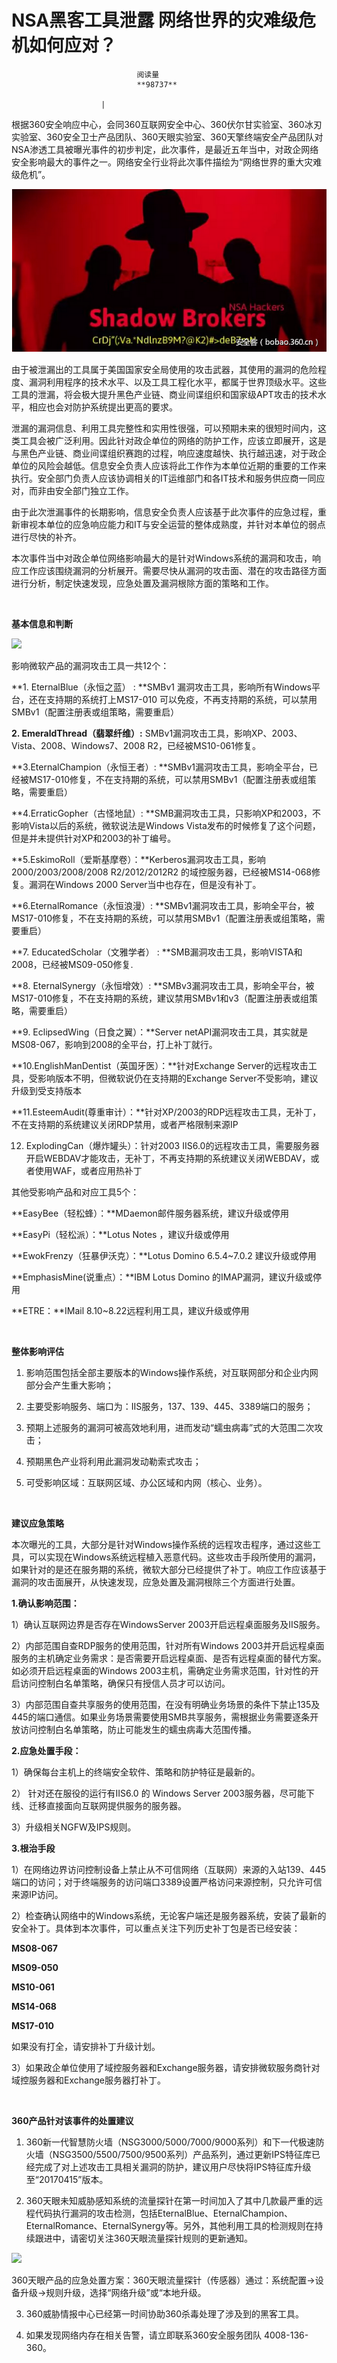 
# NSA黑客工具泄露 网络世界的灾难级危机如何应对？


                                阅读量   
                                **98737**
                            
                        |
                        
                                                                                    



根据360安全响应中心，会同360互联网安全中心、360伏尔甘实验室、360冰刃实验室、360安全卫士产品团队、360天眼实验室、360天擎终端安全产品团队对NSA渗透工具被曝光事件的初步判定，此次事件，是最近五年当中，对政企网络安全影响最大的事件之一。网络安全行业将此次事件描绘为“网络世界的重大灾难级危机”。

[![](./img/85895/t018f0dfa9dd2dac248.png)](./img/85895/t018f0dfa9dd2dac248.png)

由于被泄漏出的工具属于美国国家安全局使用的攻击武器，其使用的漏洞的危险程度、漏洞利用程序的技术水平、以及工具工程化水平，都属于世界顶级水平。这些工具的泄漏，将会极大提升黑色产业链、商业间谍组织和国家级APT攻击的技术水平，相应也会对防护系统提出更高的要求。

泄漏的漏洞信息、利用工具完整性和实用性很强，可以预期未来的很短时间内，这类工具会被广泛利用。因此针对政企单位的网络的防护工作，应该立即展开，这是与黑色产业链、商业间谍组织赛跑的过程，响应速度越快、执行越迅速，对于政企单位的风险会越低。信息安全负责人应该将此工作作为本单位近期的重要的工作来执行。安全部门负责人应该协调相关的IT运维部门和各IT技术和服务供应商一同应对，而非由安全部门独立工作。

由于此次泄漏事件的长期影响，信息安全负责人应该基于此次事件的应急过程，重新审视本单位的应急响应能力和IT与安全运营的整体成熟度，并针对本单位的弱点进行尽快的补齐。

本次事件当中对政企单位网络影响最大的是针对Windows系统的漏洞和攻击，响应工作应该围绕漏洞的分析展开。需要尽快从漏洞的攻击面、潜在的攻击路径方面进行分析，制定快速发现，应急处置及漏洞根除方面的策略和工作。

**<br>**

**基本信息和判断**

[![](./img/85895/AAffA0nNPuCLAAAAAElFTkSuQmCC)](https://p1.ssl.qhimg.com/t011f27c7822735fda7.png)

影响微软产品的漏洞攻击工具一共12个：

**1. EternalBlue（永恒之蓝） : **SMBv1 漏洞攻击工具，影响所有Windows平台，还在支持期的系统打上MS17-010 可以免疫，不再支持期的系统，可以禁用SMBv1（配置注册表或组策略，需要重启）

**2. EmeraldThread（翡翠纤维）:** SMBv1漏洞攻击工具，影响XP、2003、Vista、2008、Windows7、2008 R2，已经被MS10-061修复。

**3.EternalChampion（永恒王者）: **SMBv1漏洞攻击工具，影响全平台，已经被MS17-010修复，不在支持期的系统，可以禁用SMBv1（配置注册表或组策略，需要重启）

**4.ErraticGopher（古怪地鼠）: **SMB漏洞攻击工具，只影响XP和2003，不影响Vista以后的系统，微软说法是Windows Vista发布的时候修复了这个问题，但是并未提供针对XP和2003的补丁编号。

**5.EskimoRoll（爱斯基摩卷）：**Kerberos漏洞攻击工具，影响2000/2003/2008/2008 R2/2012/2012R2 的域控服务器，已经被MS14-068修复。漏洞在Windows 2000 Server当中也存在，但是没有补丁。

**6.EternalRomance（永恒浪漫）: **SMBv1漏洞攻击工具，影响全平台，被MS17-010修复，不在支持期的系统，可以禁用SMBv1（配置注册表或组策略，需要重启）

**7. EducatedScholar（文雅学者） : **SMB漏洞攻击工具，影响VISTA和2008，已经被MS09-050修复.

**8. EternalSynergy（永恒增效）: **SMBv3漏洞攻击工具，影响全平台，被MS17-010修复，不在支持期的系统，建议禁用SMBv1和v3（配置注册表或组策略，需要重启）

**9. EclipsedWing（日食之翼）：**Server netAPI漏洞攻击工具，其实就是MS08-067，影响到2008的全平台，打上补丁就行。

**10.EnglishManDentist（英国牙医）：**针对Exchange Server的远程攻击工具，受影响版本不明，但微软说仍在支持期的Exchange Server不受影响，建议升级到受支持版本

**11.EsteemAudit(尊重审计）：**针对XP/2003的RDP远程攻击工具，无补丁，不在支持期的系统建议关闭RDP禁用，或者严格限制来源IP

12. ExplodingCan（爆炸罐头）：针对2003 IIS6.0的远程攻击工具，需要服务器开启WEBDAV才能攻击，无补丁，不再支持期的系统建议关闭WEBDAV，或者使用WAF，或者应用热补丁

其他受影响产品和对应工具5个：

**EasyBee（轻松蜂）：**MDaemon邮件服务器系统，建议升级或停用

**EasyPi（轻松派）：**Lotus Notes ，建议升级或停用

**EwokFrenzy（狂暴伊沃克）：**Lotus Domino 6.5.4~7.0.2 建议升级或停用

**EmphasisMine(说重点）：**IBM Lotus Domino 的IMAP漏洞，建议升级或停用

**ETRE：**IMail 8.10~8.22远程利用工具，建议升级或停用

<br>

**整体影响评估**

1. 影响范围包括全部主要版本的Windows操作系统，对互联网部分和企业内网部分会产生重大影响；

2. 主要受影响服务、端口为：IIS服务，137、139、445、3389端口的服务；

3. 预期上述服务的漏洞可被高效地利用，进而发动“蠕虫病毒”式的大范围二次攻击；

4. 预期黑色产业将利用此漏洞发动勒索式攻击；

5. 可受影响区域：互联网区域、办公区域和内网（核心、业务）。

<br>

**建议应急策略**

本次曝光的工具，大部分是针对Windows操作系统的远程攻击程序，通过这些工具，可以实现在Windows系统远程植入恶意代码。这些攻击手段所使用的漏洞，如果针对的是还在服务期的系统，微软大部分已经提供了补丁。响应工作应该基于漏洞的攻击面展开，从快速发现，应急处置及漏洞根除三个方面进行处置。

**1.确认影响范围：**

1）确认互联网边界是否存在WindowsServer 2003开启远程桌面服务及IIS服务。

2）内部范围自查RDP服务的使用范围，针对所有Windows 2003并开启远程桌面服务的主机确定业务需求：是否需要开启远程桌面、是否有远程桌面的替代方案。如必须开启远程桌面的Windows 2003主机，需确定业务需求范围，针对性的开启访问控制白名单策略，确保只有授信人员才可以访问。

3）内部范围自查共享服务的使用范围，在没有明确业务场景的条件下禁止135及445的端口通信。如果业务场景需要使用SMB共享服务，需根据业务需要逐条开放访问控制白名单策略，防止可能发生的蠕虫病毒大范围传播。

**2.应急处置手段：**

1）确保每台主机上的终端安全软件、策略和防护特征是最新的。

2） 针对还在服役的运行有IIS6.0 的 Windows Server 2003服务器，尽可能下线、迁移直接面向互联网提供服务的服务器。

3）升级相关NGFW及IPS规则。

**3.根治手段**

1）在网络边界访问控制设备上禁止从不可信网络（互联网）来源的入站139、445端口的访问；对于终端服务的访问端口3389设置严格访问来源控制，只允许可信来源IP访问。

2）检查确认网络中的Windows系统，无论客户端还是服务器系统，安装了最新的安全补丁。具体到本次事件，可以重点关注下列历史补丁包是否已经安装：

**MS08-067**

**MS09-050**

**MS10-061**

**MS14-068**

**MS17-010**

如果没有打全，请安排补丁升级计划。

3）如果政企单位使用了域控服务器和Exchange服务器，请安排微软服务商针对域控服务器和Exchange服务器打补丁。

<br>

**360产品针对该事件的处置建议**

1. 360新一代智慧防火墙（NSG3000/5000/7000/9000系列）和下一代极速防火墙（NSG3500/5500/7500/9500系列）产品系列，通过更新IPS特征库已经完成了对上述攻击工具相关漏洞的防护，建议用户尽快将IPS特征库升级至“20170415”版本。

2. 360天眼未知威胁感知系统的流量探针在第一时间加入了其中几款最严重的远程代码执行漏洞的攻击检测，包括EternalBlue、EternalChampion、EternalRomance、EternalSynergy等。另外，其他利用工具的检测规则在持续跟进中，请密切关注360天眼流量探针规则的更新通知。

[![](./img/85895/AAffA0nNPuCLAAAAAElFTkSuQmCC)](https://p2.ssl.qhimg.com/t010860aaab8015fd72.png)

360天眼产品的应急处置方案：360天眼流量探针（传感器）通过：系统配置-&gt;设备升级-&gt;规则升级，选择“网络升级”或“本地升级。

3. 360威胁情报中心已经第一时间协助360杀毒处理了涉及到的黑客工具。

4. 如果发现网络内存在相关告警，请立即联系360安全服务团队 4008-136-360。
